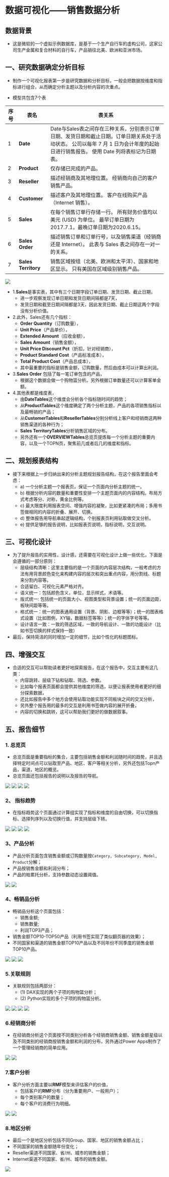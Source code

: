 # 数据可视化——销售数据分析

## 数据背景

- 这是微软的一个虚拟示例数据库，是基于一个生产自行车的虚构公司，这家公司生产金属和复合材料的自行车，产品销往北美、欧洲和亚洲市场。

## 一、研究数据确定分析目标

- 制作一个可视化报表第一步是研究数据和分析目标，一般会把数据按维度和指标进行组合，从而确定分析主题以及分析内容的次重点。

- 模型共包含7个表

|序号|表名|表关系|
|--|--|--|
|1|**Date**|Date与Sales表之间存在三种关系，分别表示订单日期、发货日期和截止日期。订单日期关系处于活动状态。 公司以每年 7 月 1 日为会计年度的起始日进行销售报告。 使用 Date 列将表标记为日期表。|
|2|**Product**|仅存储已完成的产品。|
|3|**Reseller**|描述经销商及其地理位置。 经销商向自己的客户销售产品。|
|4|**Customer**|描述客户及其地理位置。 客户在线购买产品（Internet 销售）。|
|5|**Sales**|在每个销售订单行存储一行。 所有财务价值均以美元 (USD) 为单位。 最早订单日期为2017.7.1，最晚订单日期为2020.6.15。|
|6|**Sales Order**|描述销售订单和订单行号，以及销售渠道（经销商还是 Internet）。 此表与 Sales 表之间存在一对一的关系。|
|7|**Sales Territory**|销售区域按组（北美、欧洲和太平洋）、国家和地区显示。 只有美国在区域级别销售产品。|

![](images/1-1-1模型里面包含7个表.png)

- 1.**Sales**是事实表，其中有三个日期字段订单日期、发货日期、截止日期，
  - 进一步观察发现订单日期和发货日期间隔都是7天，
  - 发货日期和截至日期间隔都是3天，因此发货日期、截止日期这两个字段没有分析价值。
- 2.此外，Sales还有几个指标：
  - **Order Quantity**（订购数量），
  - **Unit Price**（产品单价），
  - **Extended Amount**（应收金额），
  - **Sales Amount**（销售金额），
  - **Unit Price Discount Pct**（折扣，针对经销商），
  - **Product Standard Cost**（产品标准成本），
  - **Total Product Cost**（产品总成本），
  - 其中最重要的指标是销售金额，订购数量，然后由成本可以计算出利润。
- 3.**Sales Order** 包括了每一笔订单包含的产品，
  - 根据这个数据会做一个购物篮分析。另外根据订单数量还可以计算客单金额。
- 4.其他表都是维度表，
  - 由**DateTables**这个维度会分析各个指标随时间的趋势；
  - 从**ProductTables**这个维度确定了两个分析主题，产品的各项销售指标以及最畅销的产品；
  - 从**CustomerTables**和**ResellerTables**分别分析线上客户和经销商这两种销售渠道的各种行为；
  - **Sales TerritoryTables**分析销售区域的分布。
  - 另外还有一个**OVERVIEWTables**总览页提炼每一个分析主题的重要内容，以及一个TOPN页，聚焦前几或者后几的维度和指标。

## 二、规划报表结构

- 接下来根据上一步归纳出来的分析主题规划报告结构，在这个报告里面会考虑：
  - a) 一个分析主题一个报表页，保证一个页面内分析主题的统一。
  - b) 根据分析内容的数量和重要性安排一个主题页面内的内容结构。布局方式考虑等分、对称，黄金比例等。
  - c) 最大限度利用报表空间、增强内容的凝聚，比如更紧凑的布局；多用书签做相同的内容的折叠、展开、切换。
  - d) 整体报告用导航串起逻辑结构，个别报表页利用钻取做交叉分析。
  - e) 提供足够的报告说明，比如报表页说明，指标说明，交互说明。

## 三、可视化设计

- 为了提升报告的实用性，设计感，还需要在可视化设计上做一些优化，下面是会遵循的一部分原则：
  - 层级结构清晰：这里主要指的是一个页面的内容层次结构，一般考虑的方法有用背景颜色变化来构建内容的层次和突出重点内容，用分割线、标题来分割内容等。
  - 合适留白、可视化元素严格对齐。
  - 语义统一：包括颜色含义，单位，显示样式，术语等。
  - 版式统一: 包括统一的页面大小、视图类型和背景设置；统一的页面边距，板块间距等等。
  - 格式统一：统一的图表通用设置（背景、阴影、边框等等）；统一的图表格式设置（比如图例，XY轴，数据标签等等）；统一的字体字号等等。
  - 设计语言一致：一致的筛选区域，一致的导航设计、一致的功能设计（比如书签切换的样式保持一致）
- 最后，保持简洁的同时增加一定的细节，比如个性化的标题图标。

## 四、增强交互

- 合适的交互可以帮助读者更好地探索报告，在这个报告中，交互主要有这几类：
  - 内容跳转、层级下钻和钻取、筛选、参数。
  - 比如每个报表页面都会提供其他维度的筛选，以便让报表使用者更好的细分探索数据，
  - 还比如报告中多个地方会使用钻取功能实现不同板块之间的交叉分析，
  - 另外整个报告用的最多的交互是利用书签做内容的展开折叠，
  - 内容的切换和跳转，这可以帮助我们更好的做数据叙事。

## 五、报告细节

### 1. 总览页

- 总览页面是重要指标的集合，主要包括销售金额和利润随时间的趋势，并且选择特定时间点可以钻取至产品、地区、客户等相关分析，另外还包括Topn产品，渠道，地区的概览。
- 总览页面还包括报告的说明以及报告的导航。

![](images/1-1总览页.jpg)
![](images/1-2钻取.png)
![](images/1-3利用书签切换TOPN.gif)
![](images/1-4-利用计算组实现指标和维度的自由组合.jpg)

### 2、 指标趋势

- 在指标趋势这个页面通过计算组实现了指标和维度的自由切换，可以切换指标、选择列序列以及切换行值，并支持层级下转。

![](images/2-1指标分析.gif)
![](images/2-1-1指标分析.jpg)
![](images/2-2指标分析-BOOTOM.webp)
![](images/2-3投放详情数据.png)

### 3、产品分析

- 产品分析页面包含销售金额或订购数量按`Category, Subcategory, Model, Product`分解；
- 产品按销售金额和利润分布；
- 产品的帕累托分析，支持参数动态设置阈值。

![](images/3-1产品分析.gif)
![](images/3-2产品分析.jpg)

### 4、畅销品分析

- 畅销品分析这个页面包括：
  - 销售金额;
  - 销售数量;
  - 利润TOP3产品；
- 销售金额TOP10-TOP50产品（利用书签实现了类似翻页器的效果）；
- 不同国家和渠道的销售金额TOP10产品以及不同年份不同季度的销售金额TOP10产品。

![](images/4-1畅销品分析.jpg)
![](images/4-2畅销品分析.gif)
![](images/4-素材详细指标.png)

### 5.关联规则

- 关联规则包括两部分：
  - (1) DAX实现的两个子项的购物篮分析；
  - (2) Python实现的多个子项的购物篮分析。

![](images/5-1关联规则.jpg)
![](images/5-2关联分析-购物篮分析.gif)
![](images/5-3书签实现类似缩略效果.webp)
![](images/5-4自定义对比指标.png)

### 6.经销商分析

- 在经销商分析这个页面按不同类别分析各个经销商销售金额、销售金额星级以及不同类别的经销商按销售金额和利润的分布，另外通过Power Apps制作了一个管理经销商的简单应用。

![](images/6-1经销商分析.jpg)
![](images/6-2经销商分析.gif)

### 7.客户分析

- 客户分析方面主要以**RMF**模型来评估客户的价值，
  - 包括客户的**RMF**分布（分为重要用户、一般用户）；
  - 每个类别客户的数量；
  - 每个客户的消费行为明细。

![](images/7-1客户分析.gif)
![](images/7-2客户分析.jpg)

### 8.地区分析

- 最后一个是地区分析包括不同Group、国家、地区的销售金额占比；
- 不同国家的销售金额随年份变化；
- Reseller渠道不同国家、省/州、城市的销售金额；
- Internet渠道不同国家、省/州、城市的销售金额。

![](images/8-1地区分析.gif)
